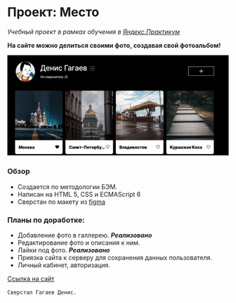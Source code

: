 # Проект: Место
*Учебный проект в рамках обучения в [Яндекс.Практикум](https://praktikum.yandex.ru)*

**На сайте можно делиться своими фото, создавая свой фотоальбом!**

![пример](./images/Gifius.ru.gif)  

### Обзор

- Создается по методологии БЭМ.
- Написан на HTML 5, CSS и ECMAScript 6
- Сверстан по макету из [figma](https://www.figma.com/file/2cn9N9jSkmxD84oJik7xL7/JavaScript.-Sprint-4?node-id=0%3A1)



### Планы по доработке:
* Добавление фото в галлерею.  ***Реализовано***
* Редактирование фото и описания к ним.
* Лайки под фото. ***Реализовано***
* Приязка сайта к серверу для сохранения данных пользователя.
* Личный кабинет, авторизация.

[Ссылка на сайт](https://denisgagaev.github.io/mesto/)

```
Сверстал Гагаев Денис.
```
